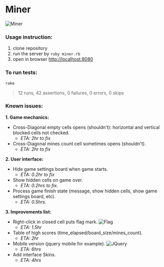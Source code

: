 # Miner
![Miner](https://raw.githubusercontent.com/vitalyp/miner/master/view/logo.png "Miner")


### Usage instruction:

1. clone repository
2. run the server by `ruby miner.rb`
3. open in browser [http://localhost:8080](http://localhost:8080)

### To run tests:

    rake

> 12 runs, 42 assertions, 0 failures, 0 errors, 0 skips

### Known issues:

**1. Game mechanics:**
  - Cross-Diagonal empty cells opens (shouldn't): horizontal and vertical blocked cells not checked.
    * *ETA: 2hr to fix*
  - Cross-Diagonal mines count cell sometimes opens (shouldn't).
    * *ETA: 2hr to fix*

**2. User interface:**
  - Hide game settings board when game starts.
    * *ETA: 0.2hr to fix*
  - Show hidden cells on game over. 
    * *ETA: 0.2hrs to fix.*
  - Process game finish state (message, show hidden cells, show game settings board, etc). 
    * *ETA: 0.5hrs.*

**3. Improvements list:**
  - Right-click in closed cell puts flag mark. ![Flag](http://osiprodwusodcspstoa01.blob.core.windows.net/en-us/media/4699d9b8-f76a-49e4-b402-5943cf40f22d.gif "Flag")
    * *ETA: 1.5hr*
  - Table of high scores (time_elapsed/board_size/mines_count).
    * *ETA: 2hr*
  - Mobile version (jquery mobile for example). ![JQuery](http://www.free-emoticons.com/files/media-emoticons/11186.png "jQuery example")
    * *ETA: 6hrs*
  - Add interface Skins.
    * *ETA: 4hrs*
